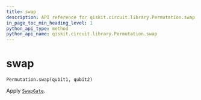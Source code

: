 ```yaml
---
title: swap
description: API reference for qiskit.circuit.library.Permutation.swap
in_page_toc_min_heading_level: 1
python_api_type: method
python_api_name: qiskit.circuit.library.Permutation.swap
---
```


# swap

<span id="qiskit.circuit.library.Permutation.swap" />

`Permutation.swap(qubit1, qubit2)`

Apply [`SwapGate`](qiskit.circuit.library.SwapGate "qiskit.circuit.library.SwapGate").

